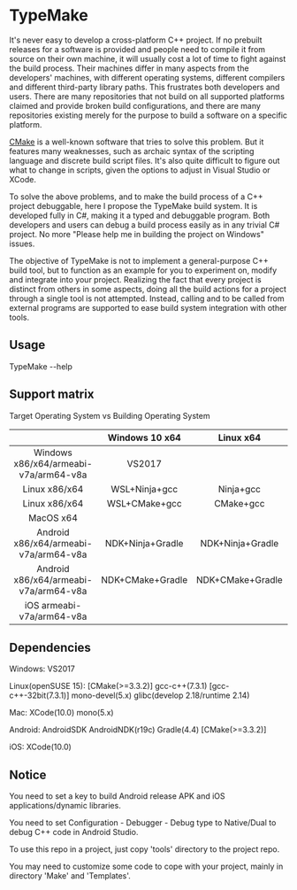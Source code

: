 # TypeMake

It's never easy to develop a cross-platform C++ project. If no prebuilt releases for a software is provided and people need to compile it from source on their own machine, it will usually cost a lot of time to fight against the build process. Their machines differ in many aspects from the developers' machines, with different operating systems, different compilers and different third-party library paths. This frustrates both developers and users. There are many repositories that not build on all supported platforms claimed and provide broken build configurations, and there are many repositories existing merely for the purpose to build a software on a specific platform.

[CMake](https://cmake.org/) is a well-known software that tries to solve this problem. But it features many weaknesses, such as archaic syntax of the scripting language and discrete build script files. It's also quite difficult to figure out what to change in scripts, given the options to adjust in Visual Studio or XCode.

To solve the above problems, and to make the build process of a C++ project debuggable, here I propose the TypeMake build system. It is developed fully in C#, making it a typed and debuggable program. Both developers and users can debug a build process easily as in any trivial C# project. No more "Please help me in building the project on Windows" issues.

The objective of TypeMake is not to implement a general-purpose C++ build tool, but to function as an example for you to experiment on, modify and integrate into your project. Realizing the fact that every project is distinct from others in some aspects, doing all the build actions for a project through a single tool is not attempted. Instead, calling and to be called from external programs are supported to ease build system integration with other tools.

## Usage

TypeMake --help

## Support matrix

Target Operating System vs Building Operating System

|                                         |   Windows 10 x64   |      Linux x64     |      MacOS x64     |
| :-------------------------------------: | :----------------: | :----------------: | :----------------: |
|  Windows x86/x64/armeabi-v7a/arm64-v8a  |       VS2017       |                    |                    |
|              Linux x86/x64              |    WSL+Ninja+gcc   |      Ninja+gcc     |                    |
|              Linux x86/x64              |    WSL+CMake+gcc   |      CMake+gcc     |                    |
|                MacOS x64                |                    |                    |        XCode       |
|  Android x86/x64/armeabi-v7a/arm64-v8a  |  NDK+Ninja+Gradle  |  NDK+Ninja+Gradle  |  NDK+Ninja+Gradle  |
|  Android x86/x64/armeabi-v7a/arm64-v8a  |  NDK+CMake+Gradle  |  NDK+CMake+Gradle  |  NDK+CMake+Gradle  |
|        iOS armeabi-v7a/arm64-v8a        |                    |                    |        XCode       |

## Dependencies

Windows: VS2017

Linux(openSUSE 15): \[CMake(>=3.3.2)\] gcc-c++(7.3.1) \[gcc-c++-32bit(7.3.1)\] mono-devel(5.x) glibc(develop 2.18/runtime 2.14)

Mac: XCode(10.0) mono(5.x)

Android: AndroidSDK AndroidNDK(r19c) Gradle(4.4) \[CMake(>=3.3.2)\]

iOS: XCode(10.0)

## Notice

You need to set a key to build Android release APK and iOS applications/dynamic libraries.

You need to set Configuration - Debugger - Debug type to Native/Dual to debug C++ code in Android Studio.

To use this repo in a project, just copy 'tools' directory to the project repo.

You may need to customize some code to cope with your project, mainly in directory 'Make' and 'Templates'.
